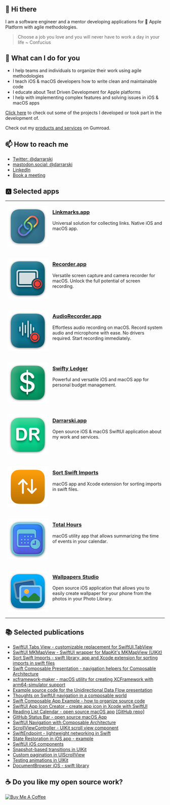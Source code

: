 ## 👋 Hi there

I am a software engineer and a mentor developing applications for  Apple Platform with agile methodologies.

> Choose a job you love and you will never have to work a day in your life ~ Confucius

## 💪 What can I do for you

- I help teams and individuals to organize their work using agile methodologies
- I teach iOS & macOS developers how to write clean and maintainable code
- I educate about Test Driven Development for Apple platforms
- I help with implementing complex features and solving issues in iOS & macOS apps

[Click here][notion-projects] to check out some of the projects I developed or took part in the development of.

Check out my [products and services][gumroad-profile] on Gumroad.

## 📫 How to reach me

- [Twitter: @darrarski][twitter-profile]
- [mastodon.social: @darrarski][mastodon-profile]
- [LinkedIn][linkedin-profile]
- [Book a meeting][calcom-profile]

## 🅰️ Selected apps

<table><tr><td width="128" valign="top">

[![Linkmarks app icon](images/linkmarks-app-icon.png)][linkmarks-website]

</td><td valign="top">

### [Linkmarks.app][linkmarks-website]

Universal solution for collecting links. Native iOS and macOS app.

</td></tr>
<tr><td width="128" valign="top">

[![Recorder app icon](images/recorder-app-icon.png)][recorder-app-website]

</td><td valign="top">

### [Recorder.app][recorder-app-website]

Versatile screen capture and camera recorder for macOS. Unlock the full potential of screen recording.

</td></tr>
<tr><td width="128" valign="top">

[![Audio Recorder app icon](images/audio-recorder-app-icon.png)][audio-recorder-app-website]

</td><td valign="top">

### [AudioRecorder.app][audio-recorder-app-website]

Effortless audio recording on macOS. Record system audio and microphone with ease. No drivers required. Start recording immediately.

</td></tr>
<tr><td width="128" valign="top">

[![Swifty Ledger app icon](images/swifty-ledger-app-icon.png)][swifty-ledger-website]

</td><td valign="top">

### [Swifty Ledger][swifty-ledger-website]

Powerful and versatile iOS and macOS app for personal budget management.

</td></tr>
<tr><td width="128" valign="top">

[![Darrarski app icon](images/darrarski-app-icon.png)][darrarski-app-website]

</td><td valign="top">

### [Darrarski.app][darrarski-app-website]

Open source iOS & macOS SwiftUI application about my work and services.

</td></tr>
<tr><td width="128" valign="top">

[![Sort Swift Imports app icon](images/sort-swift-imports-app-icon.png)][sort-swift-imports-website]

</td><td valign="top">

### [Sort Swift Imports][sort-swift-imports-website]

macOS app and Xcode extension for sorting imports in swift files.

</td></tr>
<tr><td width="128" valign="top">

[![Total Hours app icon](images/total-hours-app-icon.png)][total-hours-website]

</td><td valign="top">

### [Total Hours][total-hours-website]

macOS utility app that allows summarizing the time of events in your calendar.

</td></tr>
<tr><td width="128" valign="top">

[![Wallpapers Studio app icon](images/wallpapers-studio-app-icon.png)][wallpapers-studio-website]

</td><td valign="top">

### [Wallpapers Studio][wallpapers-studio-website]

Open source iOS application that allows you to easily create wallpaper for your phone from the photos in your Photo Library.

</td></tr></table>

## 📚 Selected publications

- [SwiftUI Tabs View - customizable replacement for SwiftUI.TabView](https://github.com/darrarski/swiftui-tabs-view)
- [SwiftUI MKMapView - SwiftUI wrapper for MapKit's MKMapView (UIKit)](https://github.com/darrarski/SwiftUIMKMapView)
- [Sort Swift Imports - swift library, app and Xcode extension for sorting imports in swift files](https://github.com/darrarski/sort-swift-imports)
- [Swift Composable Presentation - navigation helpers for Composable Architecture](https://github.com/darrarski/swift-composable-presentation)
- [xcframework-maker - macOS utility for creating XCFramework with arm64-simulator support](https://github.com/darrarski/xcframework-maker)
- [Example source code for the Unidirectional Data Flow presentation](https://github.com/darrarski/UDFExamples)
- [Thoughts on SwiftUI navigation in a composable world](https://github.com/darrarski/darrarski/blob/main/2021/04/Thoughts-on-SwiftUI-navigation/README.md)
- [Swift Composable App Example - how to organize source code](https://github.com/darrarski/swift-composable-app-example)
- [SwiftUI App Icon Creator - create app icon in Xcode with SwiftUI](https://github.com/darrarski/swiftui-app-icon-creator)
- [Reading List Calendar - open source macOS app](https://dev.to/elpassion/reading-list-calendar-macos-app-3fmh) [[GitHub repo]](https://github.com/elpassion/ReadingListCalendarApp)
- [GitHub Status Bar - open source macOS App](https://github.com/darrarski/github-status-bar)
- [SwiftUI Navigation with Composable Architecture](https://github.com/darrarski/tca-swiftui-navigation-demo)
- [ScrollViewController - UIKit scroll view component](https://github.com/darrarski/ScrollViewController)
- [SwiftEndpoint - lightweight networking in Swift](https://github.com/darrarski/SwiftEndpoint)
- [State Restoration in iOS app - example](https://github.com/darrarski/iOS-State-Restoration)
- [SwiftUI iOS components](https://github.com/darrarski/SwiftUI-iOS-components)
- [Snapshot-based transitions in UIKit](https://dev.to/elpassion/reading-list-calendar-macos-app-3fmh)
- [Custom pagination in UIScrollView](https://dev.to/elpassion/custom-pagination-in-uiscrollview-c45)
- [Testing animations in UIKit](https://dev.to/elpassion/testing-animations-in-uikit-1fin)
- [DocumentBrowser iOS - swift library](https://github.com/darrarski/DocumentBrowser-iOS)

## ☕️ Do you like my open source work?

<a href="https://www.buymeacoffee.com/darrarski" target="_blank"><img src="https://cdn.buymeacoffee.com/buttons/v2/default-yellow.png" alt="Buy Me A Coffee" height="60" width="217" style="height: 60px !important;width: 217px !important;" ></a>

[personal-blog]: http://wp.darrarski.pl
[twitter-profile]: https://twitter.com/darrarski
[mastodon-profile]: https://mastodon.social/@darrarski
[linkedin-profile]: https://www.linkedin.com/in/darrarski
[github-profile]: https://github.com/darrarski
[github-repos]: https://github.com/darrarski?tab=repositories
[github-gists]: https://gist.github.com/darrarski
[swift-package-collection]: https://swiftpackageindex.com/darrarski
[calcom-profile]: https://cal.com/darrarski
[notion-projects]: https://darrarski.notion.site/7de8925b1ab7479b9cd29a89845a2b51
[gumroad-profile]: https://darrarski.gumroad.com

[wallpapers-studio-website]: https://github.com/darrarski/WallpapersStudio-iOS
[total-hours-website]: https://totalhours.darrarski.pl
[sort-swift-imports-website]: https://sort-swift-imports.darrarski.pl/
[darrarski-app-website]: https://app.darrarski.pl
[swifty-ledger-website]: https://swifty-ledger.darrarski.pl
[recorder-app-website]: https://macrecorder.app
[audio-recorder-app-website]: https://audio.macrecorder.app
[linkmarks-website]: https://linkmarks.darrarski.pl
